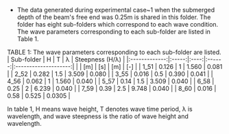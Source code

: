 

- The data generated during experimental case~1 when the submerged depth of the beam's free end  was $0.25$m is shared in this folder. The folder has eight sub-folders which correspond to each wave condition. The wave parameters corresponding to each sub-folder are listed in Table 1. 

TABLE 1: The wave parameters corresponding to each sub-folder are listed.
| Sub-folder |   H   |   T  | λ | Steepness (H/λ) |
|:-------------:|:-----:|:----:|:------:|:--------------------:|
|               |  [m]  |  [s] |   [m]  |          [-]         |
|      1_51     | 0.126 |   1  |  1.560 |         0.081        |
|      2_52     | 0.282 |  1.5 |  3.509 |         0.080        |
|      3_55     | 0.016 |  0.5 |  0.390 |         0.041        |
|      4_56     | 0.062 |   1  |  1.560 |         0.040        |
|      5_57     |  0.14 |  1.5 |  3.509 |         0.040        |
|      6_58     |  0.25 |   2  |  6.239 |         0.040        |
|      7_59     |  0.39 |  2.5 |  9.748 |         0.040        |
|      8_60     | 0.016 | 0.58 |  0.525 |        0.0305        |


In table 1, H means wave height, T denotes wave time period, λ is wavelength, and wave steepness is the ratio of wave height and wavelength.
